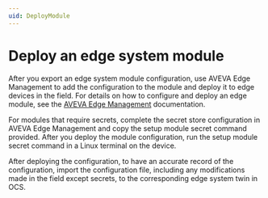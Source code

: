 ```yaml
---
uid: DeployModule
---
```


# Deploy an edge system module

After you export an edge system module configuration, use AVEVA Edge Management to add the configuration to the module and deploy it to edge devices in the field. For details on how to configure and deploy an edge module, see the [AVEVA Edge Management](https://docs.osisoft.com/bundle/pi-adapter-azure-event-hubs/page/configuration/configuration.html) documentation. 

For modules that require secrets, complete the secret store configuration in AVEVA Edge Management and copy the setup module secret command provided. After you deploy the module configuration, run the setup module secret command in a Linux terminal on the device.

After deploying the configuration, to have an accurate record of the configuration, import the configuration file, including any modifications made in the field except secrets, to the corresponding edge system twin in OCS.
